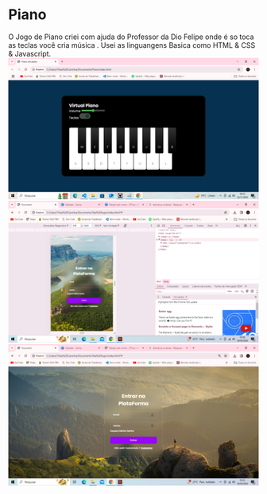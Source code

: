 # Piano 
O Jogo de Piano criei com ajuda do Professor da Dio Felipe onde é so toca as teclas você cria música .
Usei as linguangens Basica como HTML & CSS & Javascript.
<br>
<img src="https://github.com/Thais-enf/Piano/blob/48f1706660198f5bd12d3feb8903f71fb8838334/src/Captura%20de%20Tela%20(35).png" width=590px;>
<br>
<img src="https://github.com/Thais-enf/tela-login/blob/9b6c2c2a7574b0ed9ee1ea12ecd1a8f004f038e8/resposavidade.png" width=590px;>
<br>
<img src="https://github.com/Thais-enf/tela-login/blob/edc20d100891a89e0df9f741987dd981207f3ff6/tela%20login.png" width=590px;>
